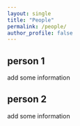 ```yaml
---
layout: single
title: "People"
permalink: /people/
author_profile: false
---
```


## person 1

add some information

## person 2

add some information
